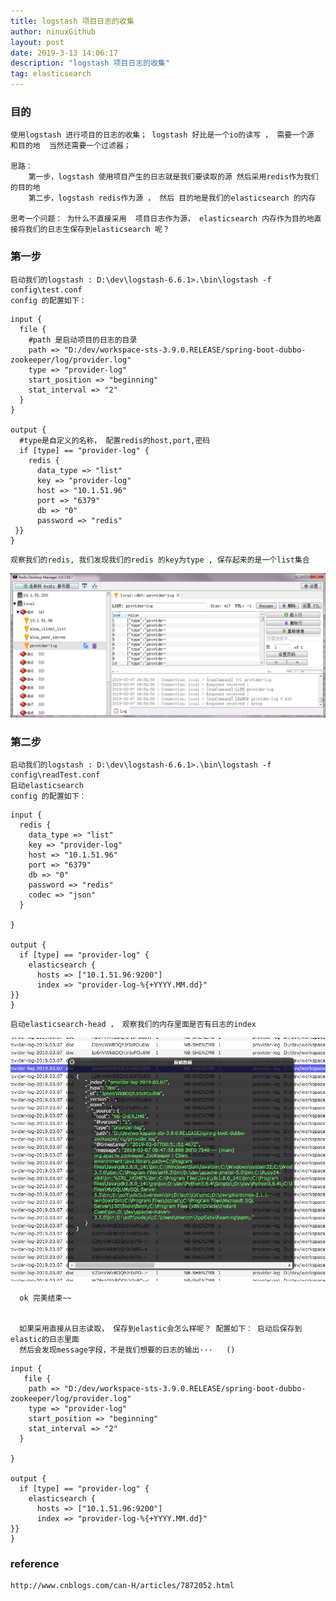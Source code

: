 ```yaml
---
title: logstash 项目日志的收集
author: ninuxGithub
layout: post
date: 2019-3-13 14:06:17
description: "logstash 项目日志的收集"
tag: elasticsearch
---
```


### 目的
    使用logstash 进行项目的日志的收集； logstash 好比是一个io的读写 ， 需要一个源 和目的地  当然还需要一个过滤器；
    
    思路： 
        第一步，logstash 使用项目产生的日志就是我们要读取的源 然后采用redis作为我们的目的地
        第二步，logstash redis作为源 ， 然后 目的地是我们的elasticsearch 的内存
        
    思考一个问题： 为什么不直接采用  项目日志作为源， elasticsearch 内存作为目的地直接将我们的日志生保存到elasticsearch 呢？
    
    
### 第一步

    启动我们的logstash : D:\dev\logstash-6.6.1>.\bin\logstash -f config\test.conf
    config 的配置如下：
        
```lombok.config
input {
  file {
    #path 是启动项目的日志的目录
    path => "D:/dev/workspace-sts-3.9.0.RELEASE/spring-boot-dubbo-zookeeper/log/provider.log"
    type => "provider-log"
    start_position => "beginning"
    stat_interval => "2"
  }
}
 
output {
  #type是自定义的名称， 配置redis的host,port,密码
  if [type] == "provider-log" {
    redis {
      data_type => "list"
      key => "provider-log"
      host => "10.1.51.96"
      port => "6379"
      db => "0"
      password => "redis"
 }}
}
```    

    观察我们的redis, 我们发现我们的redis 的key为type , 保存起来的是一个list集合
    
![logstash redis](/images/posts/redis-provider-log.jpg)
     


### 第二步
    启动我们的logstash : D:\dev\logstash-6.6.1>.\bin\logstash -f config\readTest.conf
    启动elasticsearch
    config 的配置如下：

```lombok.config
input {
  redis {
    data_type => "list"
    key => "provider-log"
    host => "10.1.51.96"
    port => "6379"
    db => "0"
    password => "redis"
    codec => "json"
  }
  
}
 
output {
  if [type] == "provider-log" {
    elasticsearch {
      hosts => ["10.1.51.96:9200"]
      index => "provider-log-%{+YYYY.MM.dd}"
}}
}
```    

    启动elasticsearch-head ， 观察我们的内存里面是否有日志的index
    
![logstash redis](/images/posts/elasticsearch-provider-log.jpg)   



      ok 完美结束~~
      

      如果采用直接从日志读取， 保存到elastic会怎么样呢？ 配置如下： 启动后保存到elastic的日志里面
      然后会发现message字段，不是我们想要的日志的输出···   ()

```lombok.config
input {
   file {
    path => "D:/dev/workspace-sts-3.9.0.RELEASE/spring-boot-dubbo-zookeeper/log/provider.log"
    type => "provider-log"
    start_position => "beginning"
    stat_interval => "2"
  }
  
}
 
output {
  if [type] == "provider-log" {
    elasticsearch {
      hosts => ["10.1.51.96:9200"]
      index => "provider-log-%{+YYYY.MM.dd}"
}}
}
```



### reference 
    http://www.cnblogs.com/can-H/articles/7872052.html  